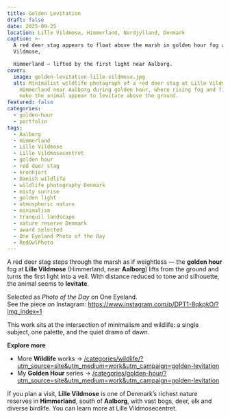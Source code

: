 ```yaml
---
title: Golden Levitation
draft: false
date: 2025-09-25
location: Lille Vildmose, Himmerland, Nordjylland, Denmark
caption: >-
  A red deer stag appears to float above the marsh in golden hour fog at Lille
  Vildmose,

  Himmerland — lifted by the first light near Aalborg.
cover:
  image: golden-levitation-lille-vildmose.jpg
  alt: Minimalist wildlife photograph of a red deer stag at Lille Vildmose in
    Himmerland near Aalborg during golden hour, where rising fog and first light
    make the animal appear to levitate above the ground.
featured: false
categories:
  - golden-hour
  - portfolio
tags:
  - Aalborg
  - Himmerland
  - Lille Vildmose
  - Lille Vildmosecentret
  - golden hour
  - red deer stag
  - kronhjort
  - Danish wildlife
  - wildlife photography Denmark
  - misty sunrise
  - golden light
  - atmospheric nature
  - minimalism
  - tranquil landscape
  - nature reserve Denmark
  - award selected
  - One Eyeland Photo of the Day
  - RedOwlPhoto
---
```

A red deer stag steps through the marsh as if weightless — the **golden hour** fog at **Lille Vildmose** (Himmerland, near **Aalborg**) lifts from the ground and turns the first light into a veil. With distance reduced to tone and silhouette, the animal seems to **levitate**.

Selected as *Photo of the Day* on One Eyeland.  
See the piece on Instagram: https://www.instagram.com/p/DPT1-8qkpkO/?img_index=1

This work sits at the intersection of minimalism and wildlife: a single subject, one palette, and the quiet drama of dawn.

**Explore more**  
- More **Wildlife** works → [/categories/wildlife/?utm_source=site&utm_medium=work&utm_campaign=golden-levitation](/categories/wildlife/?utm_source=site&utm_medium=work&utm_campaign=golden-levitation)  
- My **Golden Hour** series → [/categories/golden-hour/?utm_source=site&utm_medium=work&utm_campaign=golden-levitation](/categories/golden-hour/?utm_source=site&utm_medium=work&utm_campaign=golden-levitation)

If you plan a visit, **Lille Vildmose** is one of Denmark’s richest nature reserves in **Himmerland**, south of **Aalborg**, with vast bogs, deer, elk and diverse birdlife. You can learn more at Lille Vildmosecentret.

<!--more-->
